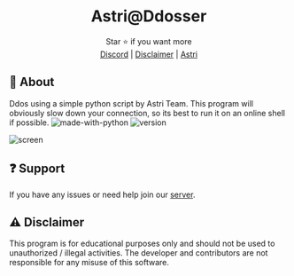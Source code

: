 <div align="center">

# Astri@Ddosser

</div>
<div align="center">
  Star ⭐ if you want more <br>
  <a href="https://discord.gg/XnRjFmgPYz">Discord</a> | <a href="https://github.com/CaptainBeluga/astri-ddosser#warning-disclaimer">Disclaimer</a> | <a href="https://github.com/astros3x/Astri">Astri</a>
</div>

## 📍 About
Ddos using a simple python script by Astri Team. This program will obviously slow down your connection, so its best to run it on an online shell if possible. ![made-with-python](https://img.shields.io/badge/Made%20with-Python-1f425f.svg) ![version](https://img.shields.io/badge/python-3.9-green)

![screen](https://github.com/CaptainBeluga/astri-ddosser/assets/87500882/4c3a8eee-ac38-47c4-a35a-a8512ce350d0)


## :question: Support
If you have any issues or need help join our [server](https://discord.gg/XnRjFmgPYz).

## :warning: Disclaimer
This program is for educational purposes only and should not be used to unauthorized / illegal activities. The developer and contributors are not responsible for any misuse of this software.

